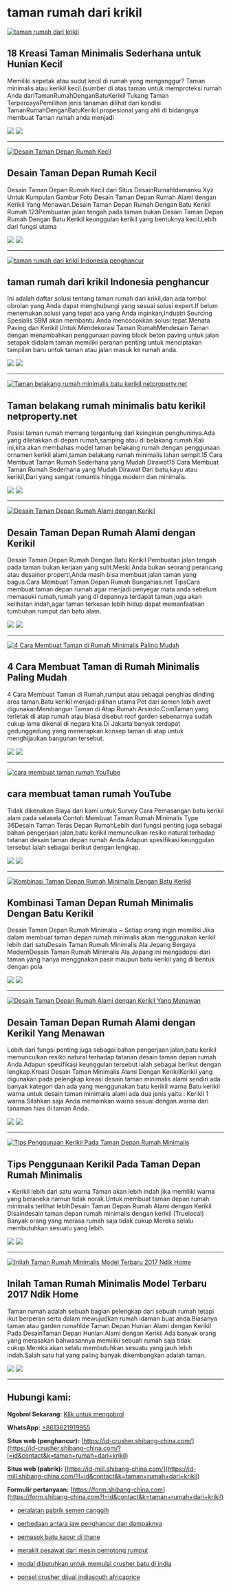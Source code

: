 # taman rumah dari krikil

<a href="https://swt.shibang-china.com/?l=id&img&k=taman+rumah+dari+krikil" target="_blank">![taman rumah dari krikil](http://static.shibang-china.com/all-800x300/661.jpg)</a>

## 18 Kreasi Taman Minimalis Sederhana untuk Hunian Kecil
Memiliki sepetak atau sudut kecil di rumah yang menganggur? Taman minimalis atau kerikil kecil.(sumber di atas taman untuk memproteksi rumah Anda dariTamanRumahDenganBatuKerikil Tukang Taman TerpercayaPemilihan jenis tanaman dilihat dari kondisi TamanRumahDenganBatuKerikil.propesional yang ahli di bidangnya membuat Taman rumah anda menjadi


<a href="https://whatsapp.shibangsoft.com/WhatsApp.php" target="_blank" title="WhatsApp">![](http://static.shibang-china.com/icon/whatsapp.png)</a> <a href="https://swt.shibang-china.com/?l=id&icon&k=taman+rumah+dari+krikil" target="_blank">![](http://static.shibang-china.com/icon/chat-id.png)</a>

---

<a href="https://swt.shibang-china.com/?l=id&img&k=taman+rumah+dari+krikil" target="_blank">![Desain Taman Depan Rumah Kecil](http://static.shibang-china.com/all-800x300/1202.jpg)</a>

## Desain Taman Depan Rumah Kecil
Desain Taman Depan Rumah Kecil dari Situs DesainRumahIdamanku.Xyz Untuk Kumpulan Gambar Foto Desain Taman Depan Rumah Alami dengan Kerikil Yang Menawan.Desain Taman Depan Rumah Dengan Batu Kerikil Rumah 123Pembuatan jalan tengah pada taman bukan Desain Taman Depan Rumah Dengan Batu Kerikil.keunggulan kerikil yang bentuknya kecil.Lebih dari fungsi utama


<a href="https://whatsapp.shibangsoft.com/WhatsApp.php" target="_blank" title="WhatsApp">![](http://static.shibang-china.com/icon/whatsapp.png)</a> <a href="https://swt.shibang-china.com/?l=id&icon&k=taman+rumah+dari+krikil" target="_blank">![](http://static.shibang-china.com/icon/chat-id.png)</a>

---

<a href="https://swt.shibang-china.com/?l=id&img&k=taman+rumah+dari+krikil" target="_blank">![taman rumah dari krikil Indonesia penghancur](http://static.shibang-china.com/all-800x300/877.jpg)</a>

## taman rumah dari krikil Indonesia penghancur
Ini adalah daftar solusi tentang taman rumah dari krikil,dan ada tombol obrolan yang Anda dapat menghubungi yang sesuai solusi expert.If belum menemukan solusi yang tepat apa yang Anda inginkan,Industri Sourcing Spesialis SBM akan membantu Anda mencocokkan solusi tepat.Menata Paving dan Kerikil Untuk Mendekorasi Taman RumahMendesain Taman dengan menambahkan penggunaan paving block beton paving untuk jalan setapak didalam taman memiliki peranan penting untuk menciptakan tampilan baru untuk taman atau jalan masuk ke rumah anda.


<a href="https://whatsapp.shibangsoft.com/WhatsApp.php" target="_blank" title="WhatsApp">![](http://static.shibang-china.com/icon/whatsapp.png)</a> <a href="https://swt.shibang-china.com/?l=id&icon&k=taman+rumah+dari+krikil" target="_blank">![](http://static.shibang-china.com/icon/chat-id.png)</a>

---

<a href="https://swt.shibang-china.com/?l=id&img&k=taman+rumah+dari+krikil" target="_blank">![Taman belakang rumah minimalis batu kerikil netproperty.net](http://static.shibang-china.com/all-800x300/542.jpg)</a>

## Taman belakang rumah minimalis batu kerikil netproperty.net
Posisi taman rumah memang tergantung dari keinginan penghuninya.Ada yang diletakkan di depan rumah,samping atau di belakang rumah.Kali ini,kita akan membahas model taman belakang rumah dengan penggunaan ornamen kerikil alami,taman belakang rumah minimalis lahan sempit.15 Cara Membuat Taman Rumah Sederhana yang Mudah Dirawat15 Cara Membuat Taman Rumah Sederhana yang Mudah Dirawat Dari batu,kayu atau kerikil,Dari yang sangat romantis hingga modern dan minimalis.


<a href="https://whatsapp.shibangsoft.com/WhatsApp.php" target="_blank" title="WhatsApp">![](http://static.shibang-china.com/icon/whatsapp.png)</a> <a href="https://swt.shibang-china.com/?l=id&icon&k=taman+rumah+dari+krikil" target="_blank">![](http://static.shibang-china.com/icon/chat-id.png)</a>

---

<a href="https://swt.shibang-china.com/?l=id&img&k=taman+rumah+dari+krikil" target="_blank">![Desain Taman Depan Rumah Alami dengan Kerikil](http://static.shibang-china.com/all-800x300/378.jpg)</a>

## Desain Taman Depan Rumah Alami dengan Kerikil
Desain Taman Depan Rumah Dengan Batu Kerikil Pembuatan jalan tengah pada taman bukan kerjaan yang sulit.Meski Anda bukan seorang perancang atau desainer properti,Anda masih bisa membuat jalan taman yang bagus.Cara Membuat Taman Depan Rumah Bungahias.net TipsCara membuat taman depan rumah agar menjadi penyegar mata anda sebelum memasuki rumah,rumah yang di depannya terdapat taman juga akan kelihatan indah,agar taman terkesan lebih hidup dapat memanfaatkan tumbuhan rumput dan batu alam.


<a href="https://whatsapp.shibangsoft.com/WhatsApp.php" target="_blank" title="WhatsApp">![](http://static.shibang-china.com/icon/whatsapp.png)</a> <a href="https://swt.shibang-china.com/?l=id&icon&k=taman+rumah+dari+krikil" target="_blank">![](http://static.shibang-china.com/icon/chat-id.png)</a>

---

<a href="https://swt.shibang-china.com/?l=id&img&k=taman+rumah+dari+krikil" target="_blank">![4 Cara Membuat Taman di Rumah Minimalis Paling Mudah](http://static.shibang-china.com/all-800x300/428.jpg)</a>

## 4 Cara Membuat Taman di Rumah Minimalis Paling Mudah
4 Cara Membuat Taman di Rumah,rumput atau sebagai penghias dinding area taman.Batu kerikil menjadi pilihan utama Pot dari semen lebih awet digunakanMembangun Taman di Atap Rumah Arsindo.ComTaman yang terletak di atap rumah atau biasa disebut roof garden sebenarnya sudah cukup lama dikenal di negara kita.Di Jakarta banyak terdapat gedunggedung yang menerapkan konsep taman di atap untuk menghijaukan bangunan tersebut.


<a href="https://whatsapp.shibangsoft.com/WhatsApp.php" target="_blank" title="WhatsApp">![](http://static.shibang-china.com/icon/whatsapp.png)</a> <a href="https://swt.shibang-china.com/?l=id&icon&k=taman+rumah+dari+krikil" target="_blank">![](http://static.shibang-china.com/icon/chat-id.png)</a>

---

<a href="https://swt.shibang-china.com/?l=id&img&k=taman+rumah+dari+krikil" target="_blank">![cara membuat taman rumah YouTube](http://static.shibang-china.com/all-800x300/205.jpg)</a>

## cara membuat taman rumah YouTube
Tidak dikenakan Biaya dari kami untuk Survey Cara Pemasangan batu kerikil alam pada selasela Contoh Membuat Taman Rumah Minimalis Type 36Desain Taman Teras Depan RumahLebih dari fungsi penting juga sebagai bahan pengerjaan jalan,batu kerikil memunculkan resiko natural terhadap tatanan desain taman depan rumah Anda.Adapun spesifikasi keunggulan tersebut ialah sebagai berikut dengan lengkap.


<a href="https://whatsapp.shibangsoft.com/WhatsApp.php" target="_blank" title="WhatsApp">![](http://static.shibang-china.com/icon/whatsapp.png)</a> <a href="https://swt.shibang-china.com/?l=id&icon&k=taman+rumah+dari+krikil" target="_blank">![](http://static.shibang-china.com/icon/chat-id.png)</a>

---

<a href="https://swt.shibang-china.com/?l=id&img&k=taman+rumah+dari+krikil" target="_blank">![Kombinasi Taman Depan Rumah Minimalis Dengan Batu Kerikil](http://static.shibang-china.com/all-800x300/697.jpg)</a>

## Kombinasi Taman Depan Rumah Minimalis Dengan Batu Kerikil
Desain Taman Depan Rumah Minimalis ~ Setiap orang ingin memiliki Jika dalam membuat taman depan rumah minimalis akan menggunakan kerikil lebih dari satuDesain Taman Rumah Minimalis Ala Jepang Bergaya ModernDesain Taman Rumah Minimalis Ala Jepang ini mengadopsi dari taman yang hanya menggnakan pasir maupun batu kerikil yang di bentuk dengan pola


<a href="https://whatsapp.shibangsoft.com/WhatsApp.php" target="_blank" title="WhatsApp">![](http://static.shibang-china.com/icon/whatsapp.png)</a> <a href="https://swt.shibang-china.com/?l=id&icon&k=taman+rumah+dari+krikil" target="_blank">![](http://static.shibang-china.com/icon/chat-id.png)</a>

---

<a href="https://swt.shibang-china.com/?l=id&img&k=taman+rumah+dari+krikil" target="_blank">![Desain Taman Depan Rumah Alami dengan Kerikil Yang Menawan](http://static.shibang-china.com/all-800x300/1334.jpg)</a>

## Desain Taman Depan Rumah Alami dengan Kerikil Yang Menawan
Lebih dari fungsi penting juga sebagai bahan pengerjaan jalan,batu kerikil memunculkan resiko natural terhadap tatanan desain taman depan rumah Anda.Adapun spesifikasi keunggulan tersebut ialah sebagai berikut dengan lengkap.Kreasi Desain Taman Minimalis Alami Dengan KerikilKerikil yang digunakan pada pelengkap kreasi desain taman minimalis alami sendiri ada banyak kategori dan ada yang menggunakan batu kerikil warna.Batu kerikil warna untuk desain taman minimalis alami ada dua jenis yaitu : Kerikil 1 warna.Silahkan saja Anda memainkan warna sesuai dengan warna dari tanaman hias di taman Anda.


<a href="https://whatsapp.shibangsoft.com/WhatsApp.php" target="_blank" title="WhatsApp">![](http://static.shibang-china.com/icon/whatsapp.png)</a> <a href="https://swt.shibang-china.com/?l=id&icon&k=taman+rumah+dari+krikil" target="_blank">![](http://static.shibang-china.com/icon/chat-id.png)</a>

---

<a href="https://swt.shibang-china.com/?l=id&img&k=taman+rumah+dari+krikil" target="_blank">![Tips Penggunaan Kerikil Pada Taman Depan Rumah Minimalis](http://static.shibang-china.com/all-800x300/764.jpg)</a>

## Tips Penggunaan Kerikil Pada Taman Depan Rumah Minimalis
• Kerikil lebih dari satu warna Taman akan lebih indah jika memiliki warna yang beraneka namun tidak norak.Untuk membuat taman depan rumah minimalis terlihat lebihDesain Taman Depan Rumah Alami dengan Kerikil Disaindesain taman depan rumah minimalis dengan kerikil (Truelocal) Banyak orang yang merasa rumah saja tidak cukup.Mereka selalu membutuhkan sesuatu yang lebih.


<a href="https://whatsapp.shibangsoft.com/WhatsApp.php" target="_blank" title="WhatsApp">![](http://static.shibang-china.com/icon/whatsapp.png)</a> <a href="https://swt.shibang-china.com/?l=id&icon&k=taman+rumah+dari+krikil" target="_blank">![](http://static.shibang-china.com/icon/chat-id.png)</a>

---

<a href="https://swt.shibang-china.com/?l=id&img&k=taman+rumah+dari+krikil" target="_blank">![Inilah Taman Rumah Minimalis Model Terbaru 2017 Ndik Home](http://static.shibang-china.com/all-800x300/1522.jpg)</a>

## Inilah Taman Rumah Minimalis Model Terbaru 2017 Ndik Home
Taman rumah adalah sebuah bagian pelengkap dari sebuah rumah tetapi ikut berperan serta dalam mewujudkan rumah idaman buat anda.Biasanya taman atau garden rumahIde Taman Depan Hunian Alami dengan Kerikil Pada DesainTaman Depan Hunian Alami dengan Kerikil Ada banyak orang yang merasakan bahwasannya memiliki sebuah rumah saja tidak cukup.Mereka akan selalu membutuhkan sesuatu yang jauh lebih indah.Salah satu hal yang paling banyak dikembangkan adalah taman.


<a href="https://whatsapp.shibangsoft.com/WhatsApp.php" target="_blank" title="WhatsApp">![](http://static.shibang-china.com/icon/whatsapp.png)</a> <a href="https://swt.shibang-china.com/?l=id&icon&k=taman+rumah+dari+krikil" target="_blank">![](http://static.shibang-china.com/icon/chat-id.png)</a>

---
## Hubungi kami:

**Ngobrol Sekarang:** [Klik untuk mengobrol](https://swt.shibang-china.com?l=id&contact&k=taman+rumah+dari+krikil)

**WhatsApp:**  [+8613621919955](https://whatsapp.shibangsoft.com/WhatsApp.php)

**Situs web (penghancur):** [https://id-crusher.shibang-china.com/](https://id-crusher.shibang-china.com/?l=id&contact&k=taman+rumah+dari+krikil)

**Situs web (pabrik):** [https://id-mill.shibang-china.com/](https://id-mill.shibang-china.com/?l=id&contact&k=taman+rumah+dari+krikil)

**Formulir pertanyaan:** [https://form.shibang-china.com](https://form.shibang-china.com?l=id&contact&k=taman+rumah+dari+krikil)

* [peralatan pabrik semen canggih](../28/peralatan%20pabrik%20semen%20canggih.md)

* [perbedaan antara jaw penghancur dan dampaknya](../25/perbedaan%20antara%20jaw%20penghancur%20dan%20dampaknya.md)

* [pemasok batu kapur di thane](../30/pemasok%20batu%20kapur%20di%20thane.md)

* [merakit pesawat dari mesin pemotong rumput](../22/merakit%20pesawat%20dari%20mesin%20pemotong%20rumput.md)

* [modal dibutuhkan untuk memulai crusher batu di india](../19/modal%20dibutuhkan%20untuk%20memulai%20crusher%20batu%20di%20india.md)

* [ponsel crusher dijual indiasouth africaprice](../16/ponsel%20crusher%20dijual%20indiasouth%20africaprice.md)